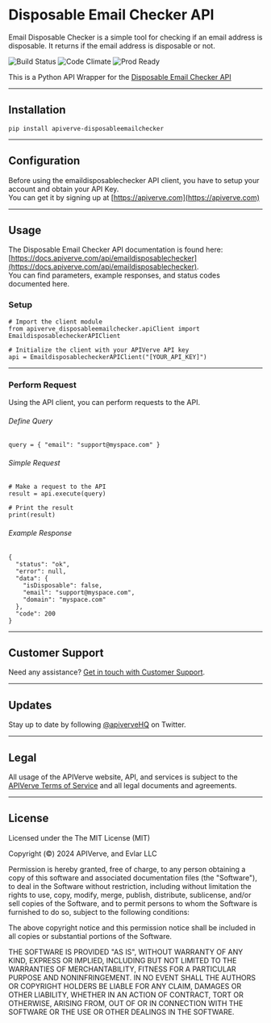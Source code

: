 Disposable Email Checker API
============

Email Disposable Checker is a simple tool for checking if an email address is disposable. It returns if the email address is disposable or not.

![Build Status](https://img.shields.io/badge/build-passing-green)
![Code Climate](https://img.shields.io/badge/maintainability-B-purple)
![Prod Ready](https://img.shields.io/badge/production-ready-blue)

This is a Python API Wrapper for the [Disposable Email Checker API](https://apiverve.com/marketplace/api/emaildisposablechecker)

---

## Installation
	pip install apiverve-disposableemailchecker

---

## Configuration

Before using the emaildisposablechecker API client, you have to setup your account and obtain your API Key.  
You can get it by signing up at [https://apiverve.com](https://apiverve.com)

---

## Usage

The Disposable Email Checker API documentation is found here: [https://docs.apiverve.com/api/emaildisposablechecker](https://docs.apiverve.com/api/emaildisposablechecker).  
You can find parameters, example responses, and status codes documented here.

### Setup

```
# Import the client module
from apiverve_disposableemailchecker.apiClient import EmaildisposablecheckerAPIClient

# Initialize the client with your APIVerve API key
api = EmaildisposablecheckerAPIClient("[YOUR_API_KEY]")
```

---


### Perform Request
Using the API client, you can perform requests to the API.

###### Define Query

```
query = { "email": "support@myspace.com" }
```

###### Simple Request

```
# Make a request to the API
result = api.execute(query)

# Print the result
print(result)
```

###### Example Response

```
{
  "status": "ok",
  "error": null,
  "data": {
    "isDisposable": false,
    "email": "support@myspace.com",
    "domain": "myspace.com"
  },
  "code": 200
}
```

---

## Customer Support

Need any assistance? [Get in touch with Customer Support](https://apiverve.com/contact).

---

## Updates
Stay up to date by following [@apiverveHQ](https://twitter.com/apiverveHQ) on Twitter.

---

## Legal

All usage of the APIVerve website, API, and services is subject to the [APIVerve Terms of Service](https://apiverve.com/terms) and all legal documents and agreements.

---

## License
Licensed under the The MIT License (MIT)

Copyright (&copy;) 2024 APIVerve, and Evlar LLC

Permission is hereby granted, free of charge, to any person obtaining a copy of this software and associated documentation files (the "Software"), to deal in the Software without restriction, including without limitation the rights to use, copy, modify, merge, publish, distribute, sublicense, and/or sell copies of the Software, and to permit persons to whom the Software is furnished to do so, subject to the following conditions:

The above copyright notice and this permission notice shall be included in all copies or substantial portions of the Software.

THE SOFTWARE IS PROVIDED "AS IS", WITHOUT WARRANTY OF ANY KIND, EXPRESS OR IMPLIED, INCLUDING BUT NOT LIMITED TO THE WARRANTIES OF MERCHANTABILITY, FITNESS FOR A PARTICULAR PURPOSE AND NONINFRINGEMENT. IN NO EVENT SHALL THE AUTHORS OR COPYRIGHT HOLDERS BE LIABLE FOR ANY CLAIM, DAMAGES OR OTHER LIABILITY, WHETHER IN AN ACTION OF CONTRACT, TORT OR OTHERWISE, ARISING FROM, OUT OF OR IN CONNECTION WITH THE SOFTWARE OR THE USE OR OTHER DEALINGS IN THE SOFTWARE.